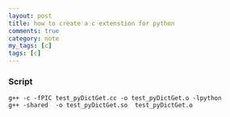 ```yaml
---
layout: post
title: how to create a c extenstion for python
comments: true
category: note
my_tags: [c]
tags: [c]
---
```


### Script

    g++ -c -fPIC test_pyDictGet.cc -o test_pyDictGet.o -lpython
    g++ -shared  -o test_pyDictGet.so  test_pyDictGet.o  


